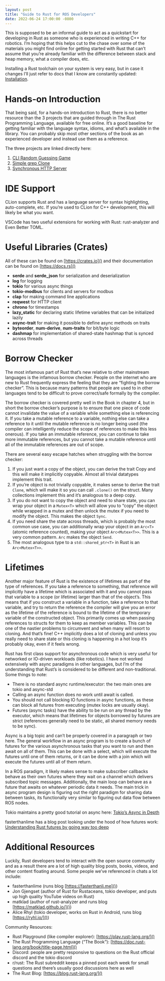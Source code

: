 ```yaml
---
layout: post
title: "Guide to Rust for ROS Developers"
date: 2022-06-24 17:00:00 -0800
---
```

This is supposed to be an informal guide to act as a quickstart for developing in Rust as someone who is experienced in writing C++ for robotics. I’m hoping that this helps cut to the chase over some of the materials you might find online for getting started with Rust that can’t assume that you’re already familiar with the difference between stack and heap memory, what a compiler does, etc.

Installing a Rust toolchain on your system is very easy, but in case it changes I’ll just refer to docs that I know are constantly updated: [Installation](https://doc.rust-lang.org/book/ch01-01-installation.html).

# Hands-on Introduction
That being said, for a hands-on introduction to Rust, there is no better resource than the 3 projects that are guided through in The Rust Programming Language, available for free online. It’s a good baseline for getting familiar with the language syntax, idioms, and what’s available in the library. You can probably skip most other sections of the book as an experienced developer and instead use them as a reference.

The three projects are linked directly here:
1. [CLI Random Guessing Game](https://doc.rust-lang.org/book/ch02-00-guessing-game-tutorial.html)
2. [Simple grep Clone](https://doc.rust-lang.org/book/ch12-00-an-io-project.html)
3. [Synchronous HTTP Server](https://doc.rust-lang.org/book/ch20-00-final-project-a-web-server.html)

# IDE Support
CLion supports Rust and has a language server for syntax highlighting, auto-complete, etc. If you’re used to CLion for C++ development, this will likely be what you want.

VSCode has two useful extensions for working with Rust: rust-analyzer and Even Better TOML.

# Useful Libraries (Crates)
All of these can be found on [https://crates.io]() and their documentation can be found on [https://docs.rs]()
* **serde** and **serde_json** for serialization and deserialization
* **log** for logging
* **tokio** for various async things
* **tokio-modbus** for clients and servers for modbus
* **clap** for making command line applications
* **reqwest** for HTTP client
* **chrono** for timestamps
* **lazy_static** for declaring static lifetime variables that can be initialized lazily
* **async-trait** for making it possible to define async methods on traits
* **byteorder**, **num-derive**, **num-traits** for bit/byte logic
* **dashmap** for implementation of shared-state hashmap that is synced across threads

# Borrow Checker
The most infamous part of Rust that’s new relative to other mainstream languages is the infamous borrow checker. People on the internet who are new to Rust frequently express the feeling that they are “fighting the borrow checker”. This is because many patterns that people are used to in other languages tend to be difficult to prove correct/safe formally by the compiler.

The borrow checker is covered pretty well in the Book in chapter 4, but in short the borrow checker’s purpose is to ensure that one piece of code cannot invalidate the value of a variable while something else is referencing it. If you take a mutable reference to a variable, nothing else can take a reference to it until the mutable reference is no longer being used (the compiler can intelligently reduce the scope of references to make this less onerous). If you take an immutable reference, you can continue to take more immutable references, but you cannot take a mutable reference until all of the immutable references are out of scope.

There are several easy escape hatches when struggling with the borrow checker:
1. If you just want a copy of the object, you can derive the trait Copy and this will make it implicitly copyable. Almost all trivial datatypes implement this trait.
2. If you’re object is not trivially copyable, it makes sense to derive the trait `Clone`, which will make it so you can call `.clone()` on the struct. Many collections implement this and it’s analogous to a deep copy.
3. If you do not want to copy the object and need to share state, you can wrap your object in a `Mutex<T>` which will allow you to “copy” the object while wrapped in a mutex and then unlock the mutex if you need to modify the object. This makes the object `Sync`.
4. If you need share the state across threads, which is probably the most common use case, you can additionally wrap your object in an `Arc<T>` (atomic reference counted), making your object `Arc<Mutex<T>>`. This is a very common pattern. `Arc` makes the object `Send`.
5. The most analogous type to a `std::shared_ptr<T>` in Rust is an `Arc<Mutex<T>>`.

# Lifetimes
Another major feature of Rust is the existence of lifetimes as part of the type of references. If you take a reference to something, that reference will implicitly have a lifetime which is associated with it and you cannot pass that variable to a scope (or lifetime) larger than that of the object’s. This means that if you construct a variable in a function, take a reference to that variable, and try to return the reference the compiler will give you an error as the lifetime of the reference is bound to the lifetime of the temporary variable of the constructed object. This primarily comes up when passing references to structs for them to keep as member variables. This can be one of the nastier problems to circumvent and when many will resort to cloning. And that’s fine! C++ implicitly does a lot of cloning and unless you really need to share state or this cloning is happening in a hot loop it’s probably okay, even if it feels wrong.

Rust has first class support for asynchronous code which is very useful for networked or IO-driven workloads (like robotics). I have not worked extensively with async paradigms in other languages, but I’m of the understanding that Rust’s is considered to be different and non-traditional. Some things to note:

* There is no standard async runtime/executor: the two main ones are tokio and async-std
* Calling an async function does no work until await is called.
* You should not call blocking IO functions in async functions, as these can block all futures from executing (mutex locks are usually okay).
* Futures (async tasks) have the ability to be run on any thread by the executor, which means that lifetimes for objects borrowed by futures are strict (references generally need to be static, all shared memory needs to be sync).

Async is a big topic and can’t be properly covered in a paragraph or two here. The general workflow in an async program is to create a bunch of futures for the various asynchronous tasks that you want to run and then await on all of them. This can be done with a select, which will execute the futures until one of them returns, or it can be done with a join which will execute the futures until all of them return.

In a ROS paradigm, it likely makes sense to make subscriber callbacks behave as their own futures where they wait on a channel which delivers subscribed topic messages. Additionally, the main loop can behave as a future that awaits on whatever periodic data it needs. The main trick in async program design is figuring out the right paradigm for sharing data between tasks, its functionally very similar to figuring out data flow between ROS nodes.

Tokio maintains a pretty good tutorial on async here: [Tokio’s Async in Depth](https://tokio.rs/tokio/tutorial/async)

fasterthanlime has a blog post looking under the hood of how futures work: [Understanding Rust futures by going way too deep](https://fasterthanli.me/articles/understanding-rust-futures-by-going-way-too-deep)

# Additional Resources
Luckily, Rust developers tend to interact with the open source community and as a result there are a lot of high quality blog posts, books, videos, and other content floating around. Some people we’ve referenced in chats a lot include:

* fasterthanlime (runs blog [https://fasterthanli.me]())
* Jon Gjengset (author of Rust for Rustaceans, tokio developer, and puts up high quality YouTube videos on Rust)
* matklad (author of rust-analyzer and runs blog [https://matklad.github.io/]())
* Alice Rhyl (tokio developer, works on Rust in Android, runs blog [https://ryhl.io/]())

Community Resources:

* Rust Playground (like compiler explorer): [https://play.rust-lang.org/]()
* The Rust Programming Language (“The Book”): [https://doc.rust-lang.org/book/title-page.html]()
* Discord: people are pretty responsive to questions on the Rust official discord and the tokio discord
* r/rust: The Rust subreddit keeps a pinned post each week for small questions and there’s usually good discussions here as well
* The Rust Blog: [https://blog.rust-lang.org/]()
